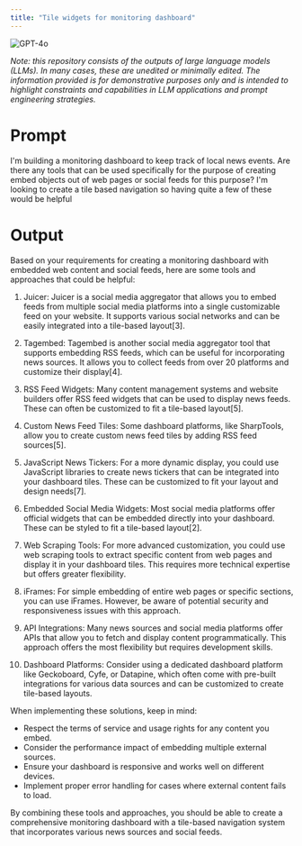 ```yaml
---
title: "Tile widgets for monitoring dashboard"
---
```

![GPT-4o](https://img.shields.io/badge/GPT--4o-3333FF?style=for-the-badge&logo=openai&logoColor=white)



*Note: this repository consists of the outputs of large language models (LLMs). In many cases, these are unedited or minimally edited. The information provided is for demonstrative purposes only and is intended to highlight constraints and capabilities in LLM applications and prompt engineering strategies.*


# Prompt

I'm building a monitoring dashboard to keep track of local news events. Are there any tools that can be used specifically for the purpose of creating embed objects out of web pages or social feeds for this purpose? I'm looking to create a tile based navigation so having quite a few of these would be helpful

# Output

Based on your requirements for creating a monitoring dashboard with embedded web content and social feeds, here are some tools and approaches that could be helpful:

1. Juicer:
Juicer is a social media aggregator that allows you to embed feeds from multiple social media platforms into a single customizable feed on your website. It supports various social networks and can be easily integrated into a tile-based layout[3].

2. Tagembed:
Tagembed is another social media aggregator tool that supports embedding RSS feeds, which can be useful for incorporating news sources. It allows you to collect feeds from over 20 platforms and customize their display[4].

3. RSS Feed Widgets:
Many content management systems and website builders offer RSS feed widgets that can be used to display news feeds. These can often be customized to fit a tile-based layout[5].

4. Custom News Feed Tiles:
Some dashboard platforms, like SharpTools, allow you to create custom news feed tiles by adding RSS feed sources[5].

5. JavaScript News Tickers:
For a more dynamic display, you could use JavaScript libraries to create news tickers that can be integrated into your dashboard tiles. These can be customized to fit your layout and design needs[7].

6. Embedded Social Media Widgets:
Most social media platforms offer official widgets that can be embedded directly into your dashboard. These can be styled to fit a tile-based layout[2].

7. Web Scraping Tools:
For more advanced customization, you could use web scraping tools to extract specific content from web pages and display it in your dashboard tiles. This requires more technical expertise but offers greater flexibility.

8. iFrames:
For simple embedding of entire web pages or specific sections, you can use iFrames. However, be aware of potential security and responsiveness issues with this approach.

9. API Integrations:
Many news sources and social media platforms offer APIs that allow you to fetch and display content programmatically. This approach offers the most flexibility but requires development skills.

10. Dashboard Platforms:
Consider using a dedicated dashboard platform like Geckoboard, Cyfe, or Datapine, which often come with pre-built integrations for various data sources and can be customized to create tile-based layouts.

When implementing these solutions, keep in mind:
- Respect the terms of service and usage rights for any content you embed.
- Consider the performance impact of embedding multiple external sources.
- Ensure your dashboard is responsive and works well on different devices.
- Implement proper error handling for cases where external content fails to load.

By combining these tools and approaches, you should be able to create a comprehensive monitoring dashboard with a tile-based navigation system that incorporates various news sources and social feeds.
 
